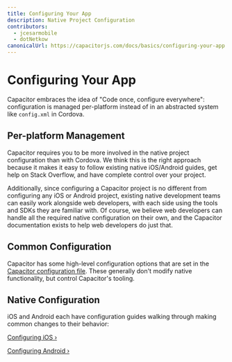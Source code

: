 ```yaml
---
title: Configuring Your App
description: Native Project Configuration
contributors:
  - jcesarmobile
  - dotNetkow
canonicalUrl: https://capacitorjs.com/docs/basics/configuring-your-app
---
```


# Configuring Your App

Capacitor embraces the idea of "Code once, configure everywhere": configuration is
managed per-platform instead of in an abstracted system like `config.xml` in Cordova.

## Per-platform Management

Capacitor requires you to be more involved in the native project configuration than with Cordova. We think this is the right approach because it makes it easy to follow existing native iOS/Android guides, get help on Stack Overflow, and have complete control over your project.

Additionally, since configuring a Capacitor project is no different from configuring any iOS or Android project, existing native development teams can easily work alongside web developers, with each side using the tools and SDKs they are familiar with. Of course, we believe web developers can handle all the required native configuration on their own, and the Capacitor documentation exists to help web developers do just that.

## Common Configuration

Capacitor has some high-level configuration options that are set in the [Capacitor configuration file](/config.md). These generally don't modify native functionality, but control Capacitor's tooling.

## Native Configuration

iOS and Android each have configuration guides walking through making common changes to their behavior:

[Configuring iOS &#8250;](/ios/configuration.md)

[Configuring Android &#8250;](/android/configuration.md)

